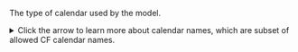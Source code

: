 The type of calendar used by the model.

<details>
<summary>Click the arrow to learn more about calendar names, which are subset of allowed CF calendar names.</summary>

  - standard: mixed Gregorian/Julian calendar which is Gregorian after 1582-10-15, and Julian before.
  - proleptic_gregorian: a calendar with the Gregorian rules for leap-years extended to dates before 1582-10-15.
  - julian: the Julian calendar, in which a year is a leap year if it is divisible by 4, even if it is also divisible by 100.
  - 360_day: a calendar in which all years are 360 days, and divided into 30 day months.
  - 365_day: a calendar with no leap years, i.e. all years are 365 days long.
  - 366_day: a calendar in which every year is a leap year, i.e. all years are 366 days long.
  - none: no calendar.

</details>
